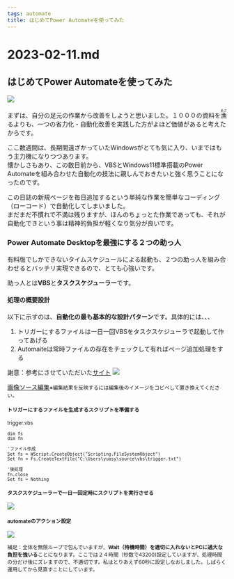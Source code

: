 ```yaml
---
tags: automate
title: はじめてPower Automateを使ってみた
---
```



# 2023-02-11.md

## はじめてPower Automateを使ってみた

![](https://i.imgur.com/xgLVojj.png)

まずは、自分の足元の作業から改善をしようと思いました。１０００の資料を<ruby>漁<rt>あさ</rt></ruby>るよりも、一つの省力化・自動化改善を実践した方がよほど価値があると考えたからです。  

ここ数週間は、長期間遠ざかっていたWindowsがとても気に入り、いまではもう主力機になりつつあります。  
懐かしさもあり、この数日前から、VBSとWindows11標準搭載のPower Automateを組み合わせた自動化の技法に親しんでおきたいと強く思うことになったのです。  

この日誌の新規ページを毎日追加するという単純な作業を簡単なコーディング（ローコード）で自動化してしまいました。  
まだまだ不慣れで不満は残りますが、ほんのちょっとた作業であっても、それが自動化できという事は精神的負担が軽くなり気分が良いです。

### Power Automate Desktopを最強にする２つの助っ人

有料版でしかできないタイムスケジュールによる起動も、２つの助っ人を組み合わせるとバッチリ実現できるので、とても心強いです。

助っ人とは**VBS**と**タスクスケジューラー**です。

#### 処理の概要設計

以下に示すのは、**自動化の最も基本的な設計パターン**です。具体的には、、、

1. トリガーにするファイルは一日一回VBSをタスクスケジューラで起動して作ってあげる
2. Automaiteは常時ファイルの存在をチェックして有ればページ追加処理をする

謝意：参考にさせていただいた[サイト](https://qiita.com/Daisuke-Mo/items/89aa5cc672ab572821b9)
![](https://i.imgur.com/aLe6Lfs.png)

[画像ソース編集](https://app.diagrams.net/#G1rfWk6q5Sja70kztughzxhH73Rzvs2KsS)<small>※編集結果を反映するには編集後のイメージをコピペして置き換えてください。

#### トリガーにするファイルを生成するスクリプトを準備する

trigger.vbs 

```vbs=
dim fs
dim fn

'ファイル作成
Set fs = WScript.CreateObject("Scripting.FileSystemObject")
Set fn = Fs.CreateTextFile("C:\Users\yuasy\source\vbs\trigger.txt")

'後処理
fn.close
Set fs = Nothing
```

#### タスクスケジューラーで一日一回定時にスクリプトを実行させる

![](https://i.imgur.com/lfSdHfH.png)


#### automateのアクション設定

![](https://i.imgur.com/JvhAr8S.png)

補足：全体を無限ループで包んでいますが、**Wait（待機時間）を適切に入れないとPCに過大な負担を強いる**ことになります。ここでは２４時間（秒数で43200)設定していますが、処理時間の分だけ後にズレますので、不適切です。私はとりあえず60秒に設定しなおしました。しばらく運用してから見直すことにしています。
